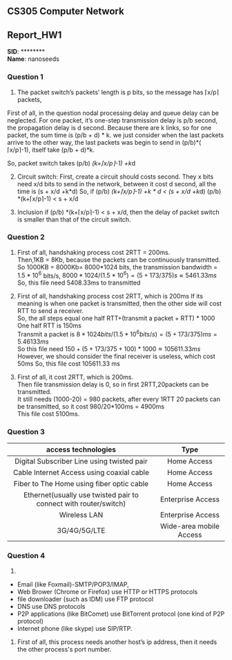 <!--
 * @Github: https://github.com/Certseeds/CS305_2019F_Remake
 * @Organization: SUSTech
 * @Author: nanoseeds
 * @Date: 2020-06-19 22:02:07
 * @LastEditors: nanoseeds
 * @LastEditTime: 2020-06-20 10:10:36
 * @License: CC-BY-NC-SA_V4_0 or any later version 
 -->

## <div>CS305 Computer Network</div>
## <div>Report_HW1</div>
**SID**:  \*\*\*\*\*\*\*\*   
**Name**:  nanoseeds  


### Question 1
1.	The packet switch’s packets’ length is p bits, so the message has ⌈x/p⌉ packets,

First of all, in the question nodal processing delay and queue delay can be neglected. For one packet, it’s one-step transmission delay is p/b second, the propagation delay is d second. Because there are k links, so for one packet, the sum time is (p/b + d) * k. we just consider when the last packets arrive to the other way, the last packets was begin to send in (p/b)*( ⌈x/p⌉-1), itself take (p/b + d)*k.

So, packet switch takes (p/b) *(k+⌈x/p⌉-1) +k*d

2.	Circuit switch:
First, create a circuit should costs second. They x bits need x/d bits to send in the network, between it cost d second, all the time is (s + x/d +k*d)
So, if (p/b) *(k+⌈x/p⌉-1) +k * d < (s + x/d +k*d)
 (p/b) *(k+⌈x/p⌉-1) < s + x/d

3.	Inclusion if (p/b) *(k+⌈x/p⌉-1) < s + x/d, then the delay of packet switch is smaller than that of the circuit switch.


### Question 2
1.	First of all, handshaking process cost 2RTT = 200ms.  
Then,1KB = 8Kb, because the packets can be continuously transmitted.   
So 1000KB = 8000Kb= 8000*1024 bits, the transmission bandwidth = $1.5*10^6$ bits/s,
$8000*1024/(1.5*10^6) = (5+173/375)s ≈ 5461.33ms$  
So, this file need 5408.33ms to transmitted

2.	First of all, handshaking process cost 2RTT, which is 200ms
If its meaning is when one packet is transmitted, then the other side will cost RTT to send a receiver.  
So, the all steps equal one half RTT+(transmit a packet + RTT) * 1000  
One half RTT is 150ms  
Transmit a packet is $8*1024 bits/ (1.5 * 10^6 bits/s) = (5+173/375) ms = 5.46133 ms$  
So this file need $150 +(5+173/375+100)*1000 ≈ 105611.33ms$  
However, we should consider the final receiver is useless, which cost 50ms
So, this file cost 105611.33 ms

3.	First of all, it cost 2RTT, which is 200ms.   
Then file transmission delay is 0, so in first 2RTT,20packets can be transmitted.  
It still needs (1000-20) = 980 packets, after every 1RTT 20 packets can be transmitted, so it cost 980/20*100ms = 4900ms  
This file cost 5100ms.  
 

### Question 3

|                       access technologies                        |          Type           |
| :--------------------------------------------------------------: | :---------------------: |
|            Digital Subscriber Line using twisted pair            |       Home Access       |
|            Cable Internet Access using coaxial cable             |       Home Access       |
|            Fiber to The Home using fiber optic cable             |       Home Access       |
| Ethernet(usually use twisted pair to connect with router/switch) |    Enterprise Access    |
|                           Wireless LAN                           |    Enterprise Access    |
|                           3G/4G/5G/LTE                           | Wide-area mobile Access |



### Question 4
1. 
  + Email (like Foxmail)-SMTP/POP3/IMAP, 
  + Web Brower (Chrome or Firefox) use HTTP or HTTPS protocols 
  + file downloader (such as IDM) use FTP protocol 
  + DNS use DNS protocols
  + P2P applications (like BitComet) use BitTorrent protocol (one kind of P2P protocol)
  + Internet phone (like skype) use SIP/RTP.

1. First of all, this process needs another host’s ip address, then it needs the other process's port number.
